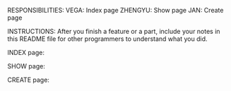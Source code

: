 RESPONSIBILITIES:
VEGA: Index page
ZHENGYU: Show page
JAN: Create page

INSTRUCTIONS: 
After you finish a feature or a part, include your notes in this README file for other programmers to understand what you did.

INDEX page:

SHOW page:

CREATE page:

